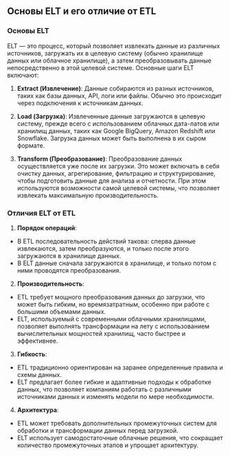 ## Основы ELT и его отличие от ETL

### Основы ELT

ELT — это процесс, который позволяет извлекать данные из различных источников, загружать их в целевую систему (обычно хранилище данных или облачное хранилище), а затем преобразовывать данные непосредственно в этой целевой системе. Основные шаги ELT включают:

1. **Extract (Извлечение)**: Данные собираются из разных источников, таких как базы данных, API, логи или файлы. Обычно это происходит через подключения к источникам данных.

2. **Load (Загрузка)**: Извлеченные данные загружаются в целевую систему, прежде всего с использованием облачных дата-латов или хранилищ данных, таких как Google BigQuery, Amazon Redshift или Snowflake. Загрузка данных может быть выполнена в их сыром формате.

3. **Transform (Преобразование)**: Преобразование данных осуществляется уже после их загрузки. Это может включать в себя очистку данных, агрегирование, фильтрацию и структурирование, чтобы подготовить данные для анализа и отчетности. При этом используются возможности самой целевой системы, что позволяет извлекать максимальную производительность.

### Отличия ELT от ETL

1. **Порядок операций**:
- В ETL последовательность действий такова: сперва данные извлекаются, затем преобразуются, и только после этого загружаются в хранилище данных.
- В ELT данные сначала загружаются в хранилище, и только потом с ними проводятся преобразования.

2. **Производительность**:
- ETL требует мощного преобразования данных до загрузки, что может быть гибким, но времязатратным, особенно при работе с большими объемами данных.
- ELT, используемый с современными облачными хранилищами, позволяет выполнять трансформации на лету с использованием вычислительных мощностей хранилищ, часто быстрее и эффективнее.

3. **Гибкость**:
- ETL традиционно ориентирован на заранее определенные правила и схемы данных.
- ELT предлагает более гибкие и адаптивные подходы к обработке данных, что позволяет компаниям работать с различными источниками данных и изменять модели по мере необходимости.

4. **Архитектура**:
- ETL может требовать дополнительных промежуточных систем для обработки и трансформации данных перед загрузкой.
- ELT использует самодостаточные облачные решения, что сокращает количество промежуточных этапов и упрощает архитектуру.